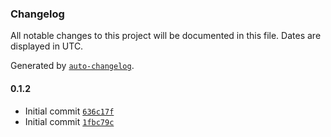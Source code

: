 ### Changelog

All notable changes to this project will be documented in this file. Dates are displayed in UTC.

Generated by [`auto-changelog`](https://github.com/CookPete/auto-changelog).

#### 0.1.2

- Initial commit [`636c17f`](https://github.com/WonderInventions/n8n-nodes-roam/commit/636c17f3ea440c099c82e11e75eca653bf29b66e)
- Initial commit [`1fbc79c`](https://github.com/WonderInventions/n8n-nodes-roam/commit/1fbc79c08df87191445b4f079b37017fbabfb5f5)
